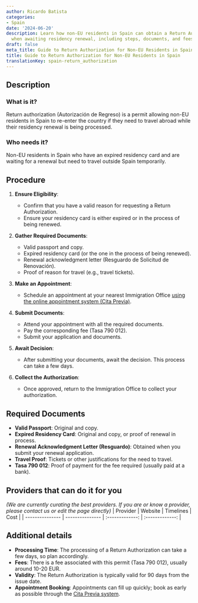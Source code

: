 ```yaml
---
author: Ricardo Batista
categories:
- Spain
date: '2024-06-20'
description: Learn how non-EU residents in Spain can obtain a Return Authorization
  when awaiting residency renewal, including steps, documents, and fees.
draft: false
meta_title: Guide to Return Authorization for Non-EU Residents in Spain
title: Guide to Return Authorization for Non-EU Residents in Spain
translationKey: spain-return_authorization
---
```





## Description
### What is it?
Return authorization (Autorización de Regreso) is a permit allowing non-EU residents in Spain to re-enter the country if they need to travel abroad while their residency renewal is being processed.

### Who needs it?
Non-EU residents in Spain who have an expired residency card and are waiting for a renewal but need to travel outside Spain temporarily.

## Procedure
1. **Ensure Eligibility**:
    - Confirm that you have a valid reason for requesting a Return Authorization.
    - Ensure your residency card is either expired or in the process of being renewed.

2. **Gather Required Documents**:
    - Valid passport and copy.
    - Expired residency card (or the one in the process of being renewed).
    - Renewal acknowledgment letter (Resguardo de Solicitud de Renovación).
    - Proof of reason for travel (e.g., travel tickets).

3. **Make an Appointment**:
    - Schedule an appointment at your nearest Immigration Office [using the online appointment system (Cita Previa)](https://sede.administracionespublicas.gob.es/).

4. **Submit Documents**:
    - Attend your appointment with all the required documents.
    - Pay the corresponding fee (Tasa 790 012).
    - Submit your application and documents.

5. **Await Decision**:
    - After submitting your documents, await the decision. This process can take a few days.

6. **Collect the Authorization**:
    - Once approved, return to the Immigration Office to collect your authorization.

## Required Documents
- **Valid Passport**: Original and copy.
- **Expired Residency Card**: Original and copy, or proof of renewal in process.
- **Renewal Acknowledgment Letter (Resguardo)**: Obtained when you submit your renewal application.
- **Travel Proof**: Tickets or other justifications for the need to travel.
- **Tasa 790 012**: Proof of payment for the fee required (usually paid at a bank).

## Providers that can do it for you
_(We are currently curating the best providers. If you are or know a provider, please contact us or edit the page directly)_
| Provider        |     Website     |     Timelines    |       Cost      |
| --------------- | --------------- |  :-------------: | :-------------: |

## Additional details
- **Processing Time**: The processing of a Return Authorization can take a few days, so plan accordingly.
- **Fees**: There is a fee associated with this permit (Tasa 790 012), usually around 10-20 EUR.
- **Validity**: The Return Authorization is typically valid for 90 days from the issue date.
- **Appointment Booking**: Appointments can fill up quickly; book as early as possible through the [Cita Previa system](https://sede.administracionespublicas.gob.es/).
